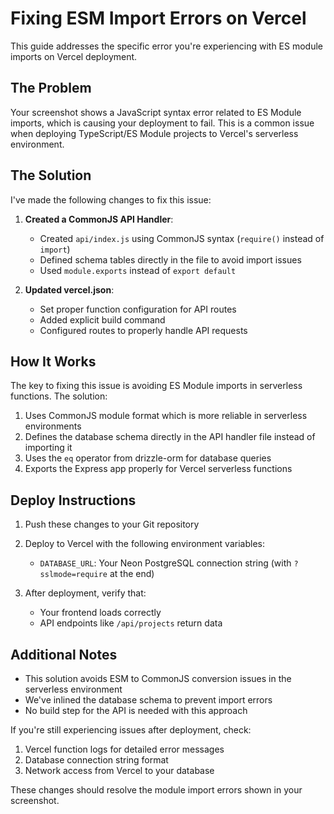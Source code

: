 # Fixing ESM Import Errors on Vercel

This guide addresses the specific error you're experiencing with ES module imports on Vercel deployment.

## The Problem

Your screenshot shows a JavaScript syntax error related to ES Module imports, which is causing your deployment to fail. This is a common issue when deploying TypeScript/ES Module projects to Vercel's serverless environment.

## The Solution

I've made the following changes to fix this issue:

1. **Created a CommonJS API Handler**: 
   - Created `api/index.js` using CommonJS syntax (`require()` instead of `import`)
   - Defined schema tables directly in the file to avoid import issues
   - Used `module.exports` instead of `export default`

2. **Updated vercel.json**:
   - Set proper function configuration for API routes
   - Added explicit build command
   - Configured routes to properly handle API requests

## How It Works

The key to fixing this issue is avoiding ES Module imports in serverless functions. The solution:

1. Uses CommonJS module format which is more reliable in serverless environments
2. Defines the database schema directly in the API handler file instead of importing it
3. Uses the `eq` operator from drizzle-orm for database queries
4. Exports the Express app properly for Vercel serverless functions

## Deploy Instructions

1. Push these changes to your Git repository
2. Deploy to Vercel with the following environment variables:
   - `DATABASE_URL`: Your Neon PostgreSQL connection string (with `?sslmode=require` at the end)

3. After deployment, verify that:
   - Your frontend loads correctly 
   - API endpoints like `/api/projects` return data

## Additional Notes

- This solution avoids ESM to CommonJS conversion issues in the serverless environment
- We've inlined the database schema to prevent import errors
- No build step for the API is needed with this approach

If you're still experiencing issues after deployment, check:
1. Vercel function logs for detailed error messages
2. Database connection string format
3. Network access from Vercel to your database

These changes should resolve the module import errors shown in your screenshot.